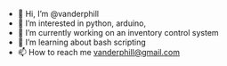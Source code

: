 - 👋 Hi, I’m @vanderphill
- 👀 I’m interested in python, arduino, 
- 🌱 I’m currently working on an inventory control system
- 💞️ I’m learning about bash scripting
- 📫 How to reach me vanderphill@gmail.com

<!---
vanderphill/vanderphill is a ✨ special ✨ repository because its `README.md` (this file) appears on your GitHub profile.
You can click the Preview link to take a look at your changes.
--->
